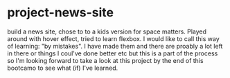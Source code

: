 # project-news-site

build a news site, chose to to a kids version for space matters. Played around with hover effect, tried to learn flexbox. 
I would like to call this way of learning: "by mistakes". I have made them and there are proably a lot left in there or things I coul've done better etc but this is a part of the process so I'm looking forward to take a look at this project by the end of this bootcamo to see what (if) I've learned.

